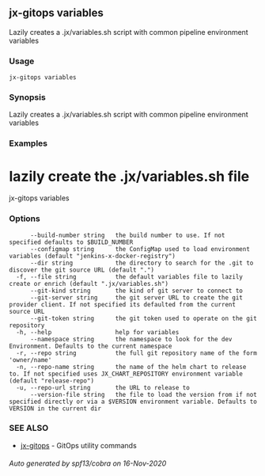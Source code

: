 ## jx-gitops variables

Lazily creates a .jx/variables.sh script with common pipeline environment variables

### Usage

```
jx-gitops variables
```

### Synopsis

Lazily creates a .jx/variables.sh script with common pipeline environment variables

### Examples

  # lazily create the .jx/variables.sh file
  jx-gitops variables

### Options

```
      --build-number string   the build number to use. If not specified defaults to $BUILD_NUMBER
      --configmap string      the ConfigMap used to load environment variables (default "jenkins-x-docker-registry")
      --dir string            the directory to search for the .git to discover the git source URL (default ".")
  -f, --file string           the default variables file to lazily create or enrich (default ".jx/variables.sh")
      --git-kind string       the kind of git server to connect to
      --git-server string     the git server URL to create the git provider client. If not specified its defaulted from the current source URL
      --git-token string      the git token used to operate on the git repository
  -h, --help                  help for variables
      --namespace string      the namespace to look for the dev Environment. Defaults to the current namespace
  -r, --repo string           the full git repository name of the form 'owner/name'
  -n, --repo-name string      the name of the helm chart to release to. If not specified uses JX_CHART_REPOSITORY environment variable (default "release-repo")
  -u, --repo-url string       the URL to release to
      --version-file string   the file to load the version from if not specified directly or via a $VERSION environment variable. Defaults to VERSION in the current dir
```

### SEE ALSO

* [jx-gitops](jx-gitops.md)	 - GitOps utility commands

###### Auto generated by spf13/cobra on 16-Nov-2020
